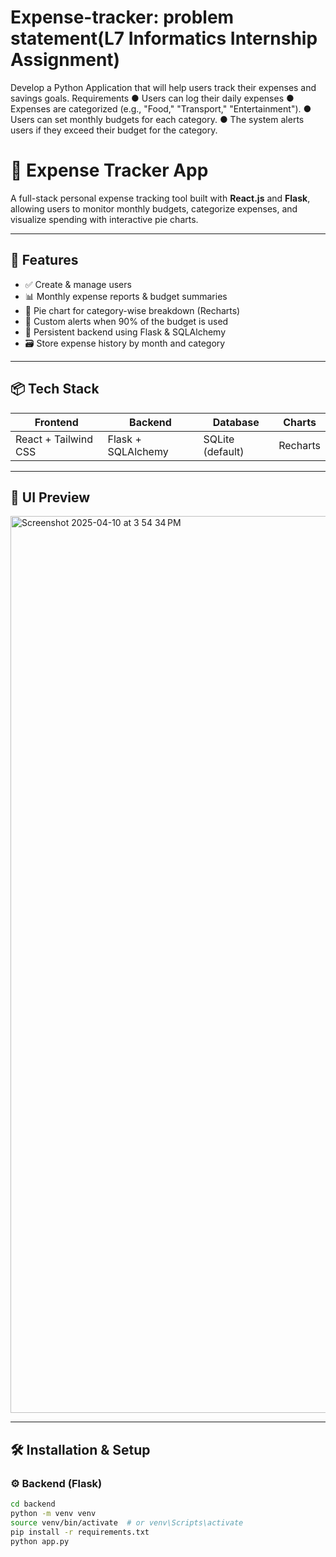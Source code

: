 # Expense-tracker: problem statement(L7 Informatics Internship Assignment)
Develop a Python Application that will help users track their expenses and savings goals. Requirements ● Users can log their daily expenses ● Expenses are categorized (e.g., "Food," "Transport," "Entertainment"). ● Users can set monthly budgets for each category. ● The system alerts users if they exceed their budget for the category.


# 💸 Expense Tracker App

A full-stack personal expense tracking tool built with **React.js** and **Flask**, allowing users to monitor monthly budgets, categorize expenses, and visualize spending with interactive pie charts.

---

## 🚀 Features

- ✅ Create & manage users
- 📊 Monthly expense reports & budget summaries
- 🥧 Pie chart for category-wise breakdown (Recharts)
- 🔔 Custom alerts when 90% of the budget is used
- 🧠 Persistent backend using Flask & SQLAlchemy
- 🗃️ Store expense history by month and category

---

## 📦 Tech Stack

| Frontend       | Backend     | Database     | Charts    |
|----------------|-------------|--------------|-----------|
| React + Tailwind CSS | Flask + SQLAlchemy | SQLite (default) | Recharts |

---

## 📸 UI Preview

<img width="1435" alt="Screenshot 2025-04-10 at 3 54 34 PM" src="https://github.com/user-attachments/assets/e2a62ba8-01f5-45fc-9082-9d35a6061b89" />

---

## 🛠️ Installation & Setup

### ⚙ Backend (Flask)
```bash
cd backend
python -m venv venv
source venv/bin/activate  # or venv\Scripts\activate
pip install -r requirements.txt
python app.py
